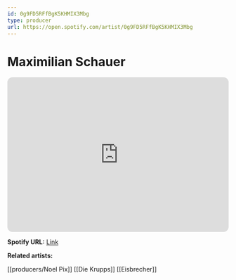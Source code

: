 ```yaml
---
id: 0g9FD5RFfBgK5KHMIX3Mbg
type: producer
url: https://open.spotify.com/artist/0g9FD5RFfBgK5KHMIX3Mbg
---
```

# Maximilian Schauer

<iframe style="border-radius:12px" src="https://open.spotify.com/embed/artist/0g9FD5RFfBgK5KHMIX3Mbg" width="100%" height="352" frameBorder="0" allowfullscreen="" allow="autoplay; clipboard-write; encrypted-media; fullscreen; picture-in-picture" loading="lazy"></iframe>

**Spotify URL:** [Link](https://open.spotify.com/artist/0g9FD5RFfBgK5KHMIX3Mbg)

**Related artists:**

[[producers/Noel Pix]]
[[Die Krupps]]
[[Eisbrecher]]
